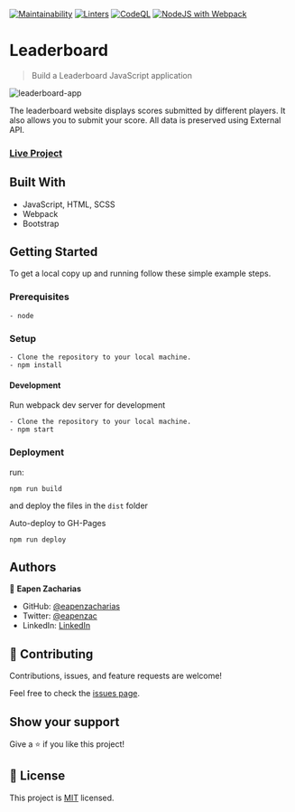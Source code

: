 [![Maintainability](https://api.codeclimate.com/v1/badges/c5d55814c3e279a16964/maintainability)](https://codeclimate.com/github/eapenzacharias/Leaderboard/maintainability)  [![Linters](https://github.com/eapenzacharias/Leaderboard/actions/workflows/linters.yml/badge.svg)](https://github.com/eapenzacharias/Leaderboard/actions/workflows/linters.yml)  [![CodeQL](https://github.com/eapenzacharias/Leaderboard/actions/workflows/codeql-analysis.yml/badge.svg?branch=main)](https://github.com/eapenzacharias/Leaderboard/actions/workflows/codeql-analysis.yml)  [![NodeJS with Webpack](https://github.com/eapenzacharias/Leaderboard/actions/workflows/webpack.yml/badge.svg?branch=main)](https://github.com/eapenzacharias/Leaderboard/actions/workflows/webpack.yml)

# Leaderboard

> Build a Leaderboard JavaScript application

![leaderboard-app](https://user-images.githubusercontent.com/49812651/142466531-1264dd11-2d66-4caa-80f9-8a27ab48f950.png)

The leaderboard website displays scores submitted by different players. It also allows you to submit your score. All data is preserved using External API.

### [Live Project](https://eapenzacharias.github.io/Leaderboard/)

## Built With

- JavaScript, HTML, SCSS
- Webpack
- Bootstrap

## Getting Started

To get a local copy up and running follow these simple example steps.

### Prerequisites
    - node

### Setup
```
- Clone the repository to your local machine.
- npm install
```
#### Development
Run webpack dev server for development
```
- Clone the repository to your local machine.
- npm start
```

### Deployment
 run:
 ```
 npm run build
 ```
 and deploy the files in the ```dist``` folder
 
Auto-deploy to GH-Pages
  ```
 npm run deploy
 ```

## Authors

👤 **Eapen Zacharias**

- GitHub: [@eapenzacharias](https://github.com/eapenzacharias)
- Twitter: [@eapenzac](https://twitter.com/eapenzac)
- LinkedIn: [LinkedIn](https://linkedin.com/in/eapenzac)

## 🤝 Contributing

Contributions, issues, and feature requests are welcome!

Feel free to check the [issues page](../../issues/).

## Show your support

Give a ⭐️ if you like this project!

## 📝 License

This project is [MIT](./MIT.md) licensed.
